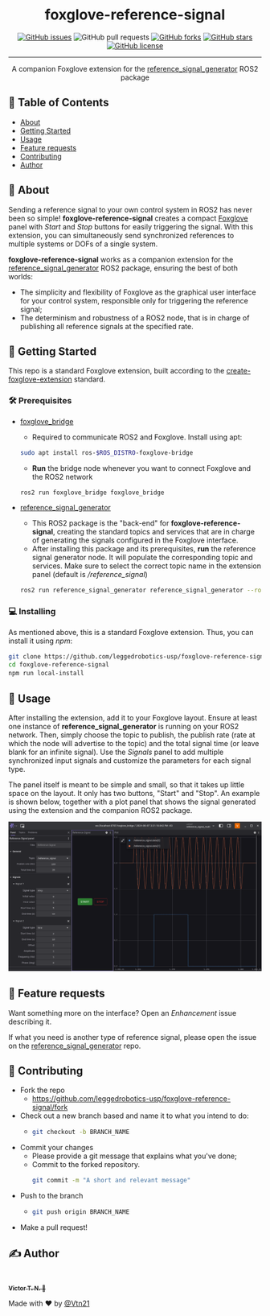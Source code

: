 <!-- <p align="center">
  <a href="" rel="noopener">
 <img width=200px height=200px src="https://i.imgur.com/6wj0hh6.jpg" alt="Project logo"></a>
</p> -->

<h1 align="center">foxglove-reference-signal</h1>

<div align="center">

  [![GitHub issues](https://img.shields.io/github/issues/leggedrobotics-usp/foxglove-reference-signal)](https://github.com/leggedrobotics-usp/foxglove-reference-signal/issues)
  ![GitHub pull requests](https://img.shields.io/github/issues-pr/leggedrobotics-usp/foxglove-reference-signal)
  [![GitHub forks](https://img.shields.io/github/forks/leggedrobotics-usp/foxglove-reference-signal)](https://github.com/leggedrobotics-usp/foxglove-reference-signal/network)
  [![GitHub stars](https://img.shields.io/github/stars/leggedrobotics-usp/foxglove-reference-signal)](https://github.com/leggedrobotics-usp/foxglove-reference-signal/stargazers)
  [![GitHub license](https://img.shields.io/github/license/leggedrobotics-usp/foxglove-reference-signal)](https://github.com/leggedrobotics-usp/foxglove-reference-signal/blob/main/LICENSE)

</div>

---

<p align="center"> A companion Foxglove extension for the <a href="https://github.com/leggedrobotics-usp/reference_signal_generator">reference_signal_generator</a> ROS2 package
    <br>
</p>

## 📝 Table of Contents
- [About](#about)
- [Getting Started](#getting_started)
- [Usage](#usage)
- [Feature requests](#feature_requests)
- [Contributing](#contributing)
- [Author](#author)

## 🧐 About <a name = "about"></a>
Sending a reference signal to your own control system in ROS2 has never been so simple! **foxglove-reference-signal** creates a compact [Foxglove](https://foxglove.dev/) panel with *Start* and *Stop* buttons for easily triggering the signal. With this extension, you can simultaneously send synchronized references to multiple systems or DOFs of a single system.

**foxglove-reference-signal** works as a companion extension for the [reference_signal_generator](https://github.com/leggedrobotics-usp/reference_signal_generator) ROS2 package, ensuring the best of both worlds:

- The simplicity and flexibility of Foxglove as the graphical user interface for your control system, responsible only for triggering the reference signal;
- The determinism and robustness of a ROS2 node, that is in charge of publishing all reference signals at the specified rate.

## 🏁 Getting Started <a name = "getting_started"></a>
This repo is a standard Foxglove extension, built according to the [create-foxglove-extension](https://github.com/foxglove/create-foxglove-extension) standard.

### 🛠 Prerequisites

- [foxglove_bridge](https://github.com/foxglove/ros-foxglove-bridge)
    - Required to communicate ROS2 and Foxglove. Install using apt:

    ```bash
    sudo apt install ros-$ROS_DISTRO-foxglove-bridge
    ```

    - **Run** the bridge node whenever you want to connect Foxglove and the ROS2 network

    ```bash
    ros2 run foxglove_bridge foxglove_bridge
    ```

- [reference_signal_generator](https://github.com/leggedrobotics-usp/reference_signal_generator)
    - This ROS2 package is the "back-end" for **foxglove-reference-signal**, creating the standard topics and services that are in charge of generating the signals configured in the Foxglove interface.
    - After installing this package and its prerequisites, **run** the reference signal generator node. It will populate the corresponding topic and services. Make sure to select the correct topic name in the extension panel (default is */reference_signal*)

    ```bash
    ros2 run reference_signal_generator reference_signal_generator --ros-args -p topic_name:=<your_topic_name>
    ```

### 💻 Installing

As mentioned above, this is a standard Foxglove extension. Thus, you can install it using *npm*:

```bash
git clone https://github.com/leggedrobotics-usp/foxglove-reference-signal.git
cd foxglove-reference-signal
npm run local-install
```

## 🎈 Usage <a name="usage"></a>

After installing the extension, add it to your Foxglove layout. Ensure at least one instance of **reference_signal_generator** is running on your ROS2 network. Then, simply choose the topic to publish, the publish rate (rate at which the node will advertise to the topic) and the total signal time (or leave blank for an infinite signal). Use the *Signals* panel to add multiple synchronized input signals and customize the parameters for each signal type.

The panel itself is meant to be simple and small, so that it takes up little space on the layout. It only has two buttons, "Start" and "Stop". An example is shown below, together with a plot panel that shows the signal generated using the extension and the companion ROS2 package.

![img](./img/preview.png)

## 🔋 Feature requests <a name="feature_requests"></a>

Want something more on the interface? Open an *Enhancement* issue describing it.

If what you need is another type of reference signal, please open the issue on the [reference_signal_generator](https://github.com/leggedrobotics-usp/reference_signal_generator) repo.

## 🤝 Contributing <a name="contributing"></a>

- Fork the repo
  - <https://github.com/leggedrobotics-usp/foxglove-reference-signal/fork>
- Check out a new branch based and name it to what you intend to do:
  - ````bash
    git checkout -b BRANCH_NAME
    ````
- Commit your changes
  - Please provide a git message that explains what you've done;
  - Commit to the forked repository.
    ````bash
    git commit -m "A short and relevant message"
    ````
- Push to the branch
  - ````bash
    git push origin BRANCH_NAME
    ````
- Make a pull request!

## ✍️ Author <a name = "author"></a>

<a href="https://github.com/Vtn21">
 <img style="border-radius: 50%;" src="https://avatars.githubusercontent.com/u/13922299?s=460&u=2e2554bb02cc92028e5cba651b04459afd3c84fd&v=4" width="100px;" alt=""/>
 <br />
 <sub><b>Victor T. N. 🤖</b></sub></a>

Made with ❤️ by [@Vtn21](https://github.com/Vtn21)

<!-- [![Gmail Badge](https://img.shields.io/badge/-victor.noppeney@usp.br-c14438?style=flat-square&logo=Gmail&logoColor=white&link=mailto:victor.noppeney@usp.br)](mailto:victor.noppeney@usp.br) -->

<!-- -  - Idea & Initial work -->

<!-- See also the list of [contributors](https://github.com/kylelobo/The-Documentation-Compendium/contributors) who participated in this project. -->
